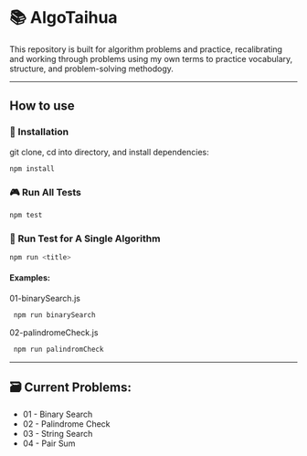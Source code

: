 # 📚 **AlgoTaihua**

This repository is built for algorithm problems and practice, recalibrating and working through problems using my own terms to practice vocabulary, structure, and problem-solving methodogy.

---

## **How to use**

### 👾 Installation

git clone, cd into directory, and install dependencies:

```bash
npm install
```

### 🎮 Run All Tests

```bash
npm test
```

### 📇 Run Test for A Single Algorithm

```bash
npm run <title>
```

#### Examples:

01-binarySearch.js

```bash
 npm run binarySearch
```

02-palindromeCheck.js

```bash
 npm run palindromCheck
```

---

## 🗃 Current Problems:

- 01 - Binary Search
- 02 - Palindrome Check
- 03 - String Search
- 04 - Pair Sum
